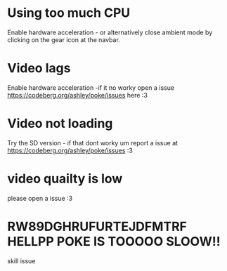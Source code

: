 # Using too much CPU
Enable hardware acceleration - or alternatively close ambient mode by clicking on the gear icon at the navbar.

# Video lags
Enable hardware acceleration -if it no worky open a issue https://codeberg.org/ashley/poke/issues here :3

# Video not loading 
Try the SD version - if that dont worky um report a issue at https://codeberg.org/ashley/poke/issues :3

# video quailty is low
please open a issue :3 
# RW89DGHRUFURTEJDFMTRF HELLPP POKE IS TOOOOO SLOOW!!
skill issue